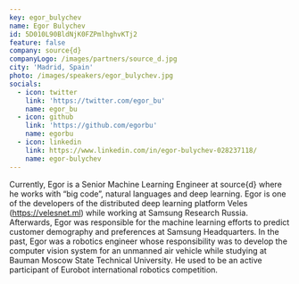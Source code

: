 ```yaml
---
key: egor_bulychev
name: Egor Bulychev
id: 5D010L90BldNjK0FZPmlhghvKTj2
feature: false
company: source{d}
companyLogo: /images/partners/source_d.jpg
city: 'Madrid, Spain'
photo: /images/speakers/egor_bulychev.jpg
socials:
  - icon: twitter
    link: 'https://twitter.com/egor_bu'
    name: egor_bu
  - icon: github
    link: 'https://github.com/egorbu'
    name: egorbu
  - icon: linkedin
    link: https://www.linkedin.com/in/egor-bulychev-028237118/
    name: egor-bulychev
---
```

Currently, Egor is a Senior Machine Learning Engineer at source{d} where he works with “big code”, natural languages and deep learning. Egor is one of the developers of the distributed deep learning platform Veles (https://velesnet.ml) while working at Samsung Research Russia. Afterwards, Egor was responsible for the machine learning efforts to predict customer demography and preferences at Samsung Headquarters. In the past, Egor was a robotics engineer whose responsibility was to develop the computer vision system for an unmanned air vehicle while studying at Bauman Moscow State Technical University. He used to be an active participant of Eurobot international robotics competition.